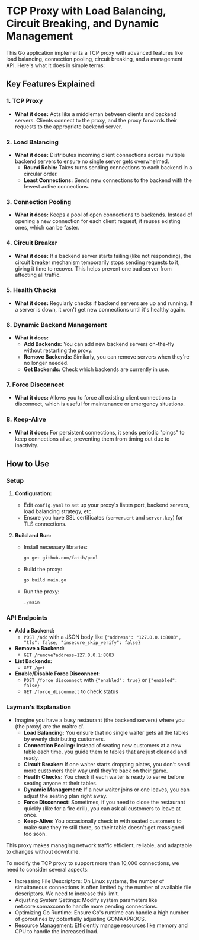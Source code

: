 # TCP Proxy with Load Balancing, Circuit Breaking, and Dynamic Management

This Go application implements a TCP proxy with advanced features like load balancing, connection pooling, circuit breaking, and a management API. Here's what it does in simple terms:

## Key Features Explained

### **1. TCP Proxy**
- **What it does:** Acts like a middleman between clients and backend servers. Clients connect to the proxy, and the proxy forwards their requests to the appropriate backend server.

### **2. Load Balancing**
- **What it does:** Distributes incoming client connections across multiple backend servers to ensure no single server gets overwhelmed.
  - **Round Robin:** Takes turns sending connections to each backend in a circular order.
  - **Least Connections:** Sends new connections to the backend with the fewest active connections.

### **3. Connection Pooling**
- **What it does:** Keeps a pool of open connections to backends. Instead of opening a new connection for each client request, it reuses existing ones, which can be faster.

### **4. Circuit Breaker**
- **What it does:** If a backend server starts failing (like not responding), the circuit breaker mechanism temporarily stops sending requests to it, giving it time to recover. This helps prevent one bad server from affecting all traffic.

### **5. Health Checks**
- **What it does:** Regularly checks if backend servers are up and running. If a server is down, it won't get new connections until it's healthy again.

### **6. Dynamic Backend Management**
- **What it does:** 
  - **Add Backends:** You can add new backend servers on-the-fly without restarting the proxy.
  - **Remove Backends:** Similarly, you can remove servers when they're no longer needed.
  - **Get Backends:** Check which backends are currently in use.

### **7. Force Disconnect**
- **What it does:** Allows you to force all existing client connections to disconnect, which is useful for maintenance or emergency situations.

### **8. Keep-Alive**
- **What it does:** For persistent connections, it sends periodic "pings" to keep connections alive, preventing them from timing out due to inactivity.

## How to Use

### Setup
1. **Configuration:**
   - Edit `config.yaml` to set up your proxy's listen port, backend servers, load balancing strategy, etc.
   - Ensure you have SSL certificates (`server.crt` and `server.key`) for TLS connections.

2. **Build and Run:**
   - Install necessary libraries:
     ```bash
     go get github.com/fatih/pool
     ```
   - Build the proxy:
     ```bash
     go build main.go
     ```
   - Run the proxy:
     ```bash
     ./main
     ```

### API Endpoints
- **Add a Backend:** 
  - `POST /add` with a JSON body like `{"address": "127.0.0.1:8083", "tls": false, "insecure_skip_verify": false}`
- **Remove a Backend:**
  - `GET /remove?address=127.0.0.1:8083`
- **List Backends:**
  - `GET /get`
- **Enable/Disable Force Disconnect:**
  - `POST /force_disconnect` with `{"enabled": true}` or `{"enabled": false}`
  - `GET /force_disconnect` to check status

### Layman's Explanation

- Imagine you have a busy restaurant (the backend servers) where you (the proxy) are the maître d'. 
  - **Load Balancing:** You ensure that no single waiter gets all the tables by evenly distributing customers.
  - **Connection Pooling:** Instead of seating new customers at a new table each time, you guide them to tables that are just cleaned and ready.
  - **Circuit Breaker:** If one waiter starts dropping plates, you don't send more customers their way until they're back on their game.
  - **Health Checks:** You check if each waiter is ready to serve before seating anyone at their tables.
  - **Dynamic Management:** If a new waiter joins or one leaves, you can adjust the seating plan right away.
  - **Force Disconnect:** Sometimes, if you need to close the restaurant quickly (like for a fire drill), you can ask all customers to leave at once.
  - **Keep-Alive:** You occasionally check in with seated customers to make sure they're still there, so their table doesn't get reassigned too soon.

This proxy makes managing network traffic efficient, reliable, and adaptable to changes without downtime.

To modify the TCP proxy to support more than 10,000 connections, we need to consider several aspects:

- Increasing File Descriptors: On Linux systems, the number of simultaneous connections is often limited by the number of available file descriptors. We need to increase this limit.
- Adjusting System Settings: Modify system parameters like net.core.somaxconn to handle more pending connections.
- Optimizing Go Runtime: Ensure Go's runtime can handle a high number of goroutines by potentially adjusting GOMAXPROCS.
- Resource Management: Efficiently manage resources like memory and CPU to handle the increased load.